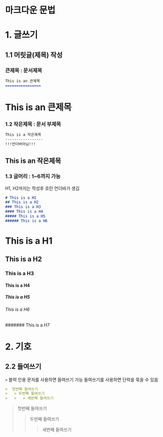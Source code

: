마크다운 문법
=============
# 1. 글쓰기
## 1.1 머릿글(제목) 작성
### 큰제목 : 문서제목

```md
This is an 큰제목
================
```
This is an 큰제목
================

### 1.2 작은제목 : 문서 부제목

```md
This is a 작은제목
-----------------
!!!언더바아님!!!
```
This is an 작은제목
------------------

### 1.3 글머리 : 1~6까지 가능
H1, H2까지는 작성후 흐린 언더바가 생김

```md
# This is a H1
## This is a H2
### This is a H3
#### This is a H4
##### This is a H5
###### This is a H6
```
# This is a H1
## This is a H2
### This is a H3
#### This is a H4
##### This is a H5
###### This is a H6
####### This is a H7


# 2. 기호
## 2.2 들여쓰기
```>``` 블럭 인용 문자를 사용하면 들여쓰기 가능
들여쓰기를 사용하면 단락을 묶을 수 있음
```md
>  첫번째 들여쓰기
>   > 두번째 들여쓰기
>   >   > 세번째 들여쓰기
```
>  첫번째 들여쓰기
>   > 두번째 들여쓰기
>   >   > 세번째 들여쓰기